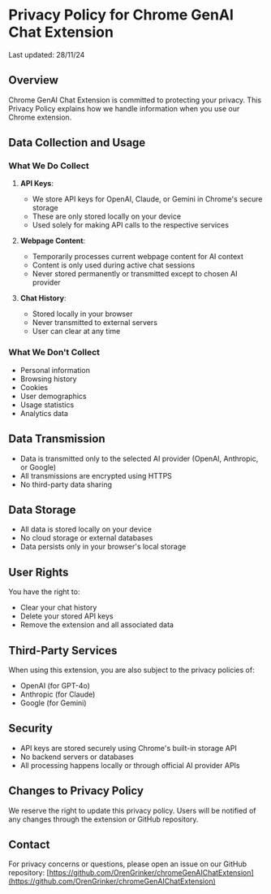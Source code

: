 # Privacy Policy for Chrome GenAI Chat Extension

Last updated: 28/11/24

## Overview
Chrome GenAI Chat Extension is committed to protecting your privacy. This Privacy Policy explains how we handle information when you use our Chrome extension.

## Data Collection and Usage

### What We Do Collect
1. **API Keys**: 
   - We store API keys for OpenAI, Claude, or Gemini in Chrome's secure storage
   - These are only stored locally on your device
   - Used solely for making API calls to the respective services

2. **Webpage Content**:
   - Temporarily processes current webpage content for AI context
   - Content is only used during active chat sessions
   - Never stored permanently or transmitted except to chosen AI provider

3. **Chat History**:
   - Stored locally in your browser
   - Never transmitted to external servers
   - User can clear at any time

### What We Don't Collect
- Personal information
- Browsing history
- Cookies
- User demographics
- Usage statistics
- Analytics data

## Data Transmission
- Data is transmitted only to the selected AI provider (OpenAI, Anthropic, or Google)
- All transmissions are encrypted using HTTPS
- No third-party data sharing

## Data Storage
- All data is stored locally on your device
- No cloud storage or external databases
- Data persists only in your browser's local storage

## User Rights
You have the right to:
- Clear your chat history
- Delete your stored API keys
- Remove the extension and all associated data

## Third-Party Services
When using this extension, you are also subject to the privacy policies of:
- OpenAI (for GPT-4o)
- Anthropic (for Claude)
- Google (for Gemini)

## Security
- API keys are stored securely using Chrome's built-in storage API
- No backend servers or databases
- All processing happens locally or through official AI provider APIs

## Changes to Privacy Policy
We reserve the right to update this privacy policy. Users will be notified of any changes through the extension or GitHub repository.

## Contact
For privacy concerns or questions, please open an issue on our GitHub repository:
[https://github.com/OrenGrinker/chromeGenAIChatExtension](https://github.com/OrenGrinker/chromeGenAIChatExtension)